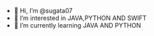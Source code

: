 - 👋 Hi, I’m @sugata07
- 👀 I’m interested in JAVA,PYTHON AND SWIFT
- 🌱 I’m currently learning JAVA AND PYTHON

<!---
sugata07/sugata07 is a ✨ special ✨ repository because its `README.md` (this file) appears on your GitHub profile.
You can click the Preview link to take a look at your changes.
--->
